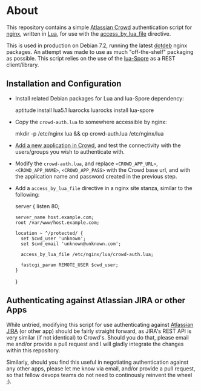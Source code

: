 # About #
This repository contains a simple [Atlassian Crowd](https://www.atlassian.com/software/crowd) authentication script for [nginx](http://nginx.org/), written
in [Lua](http://www.lua.org/), for use with the [access_by_lua_file](https://github.com/chaoslawful/lua-nginx-module#access_by_lua_file) directive.

This is used in production on Debian 7.2, running the latest
[dotdeb](http://www.dotdeb.org) nginx packages. An attempt was made to use as
much "off-the-shelf" packaging as possible. This script relies
on the use of the [lua-Spore](http://fperrad.github.io/lua-Spore/) as a REST
client/library.

## Installation and Configuration ##

- Install related Debian packages for Lua and lua-Spore dependency:

	aptitude install lua5.1 luarocks
	luarocks install lua-spore

- Copy the `crowd-auth.lua` to somewhere accessible by nginx:

	mkdir -p /etc/nginx lua && cp crowd-auth.lua /etc/nginx/lua

- [Add a new application in
Crowd](https://confluence.atlassian.com/display/CROWD/Adding+an+Application),
and test the connectivity with the users/groups you wish to authenticate with.

- Modify the `crowd-auth.lua`, and replace `<CROWD_APP_URL>`, `<CROWD_APP_NAME>`,
`<CROWD_APP_PASS>` with the Crowd base url, and with the application name and
password created in the previous step.

- Add a `access_by_lua_file` directive in a nginx site stanza, similar to the following:

	server {
	  listen 80;

	  server_name host.example.com;
	  root /var/www/host.example.com;

	  location ~ ^/protected/ {
	    set $cwd_user 'unknown';
	    set $cwd_email 'unknown@unknown.com';

	    access_by_lua_file /etc/nginx/lua/crowd-auth.lua;

	    fastcgi_param REMOTE_USER $cwd_user;
	  }
	}

## Authenticating against Atlassian JIRA or other Apps ##
While untried, modifying this script for use authenticating against
[Atlassian JIRA](https://www.atlassian.com/software/jira) (or other app) should be fairly
straight forward, as JIRA's REST API is very similar (if not identical) to
Crowd's. Should you do that, please email me and/or provide a pull request and
I will gladly integrate the changes within this repository.

Similarly, should you find this useful in negotiating authentication against
any other apps, please let me know via email, and/or provide a pull request, so
that fellow devops teams do not need to continously reinvent the wheel ;).
